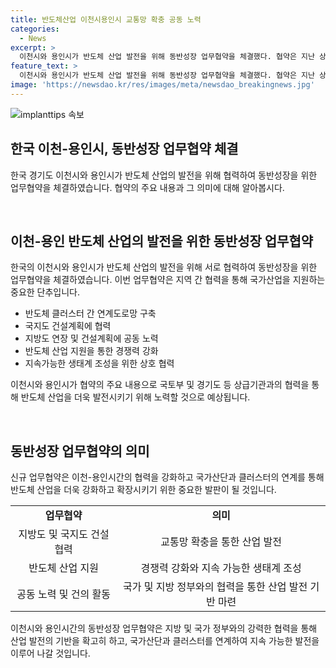 ```yaml
---
title: 반도체산업 이천시용인시 교통망 확충 공동 노력
categories:
  - News
excerpt: >
  이천시와 용인시가 반도체 산업 발전을 위해 동반성장 업무협약을 체결했다. 협약은 지난 상생협력 업무협약에 이어진 것으로, 반도체 클러스터와 주요 시설을 연계하는 등 지방도와 국도 건설에 협력한다. 또한 반도체 소재 기업의 경쟁력과 생태계 조성을 위한 상호 협력도 포함되어 있다. 김경희 이천시장은 교통망 확충이 반도체 물류 이동에 필수적이라며, 도로망 연결을 통해 반도체 메가시티 조성을 더 나아갈 수 있게 됐다고 말했다.
feature_text: >
  이천시와 용인시가 반도체 산업 발전을 위해 동반성장 업무협약을 체결했다. 협약은 지난 상생협력 업무협약에 이어진 것으로, 반도체 클러스터와 주요 시설을 연계하는 등 지방도와 국도 건설에 협력한다. 또한 반도체 소재 기업의 경쟁력과 생태계 조성을 위한 상호 협력도 포함되어 있다. 김경희 이천시장은 교통망 확충이 반도체 물류 이동에 필수적이라며, 도로망 연결을 통해 반도체 메가시티 조성을 더 나아갈 수 있게 됐다고 말했다.
image: 'https://newsdao.kr/res/images/meta/newsdao_breakingnews.jpg'
---
```


<p><img src="https://newsdao.kr/res/images/meta/newsdao_breakingnews.jpg" alt="implanttips 속보" /></p>

<h2 data-ke-size="size26">한국 이천-용인시, 동반성장 업무협약 체결</h2>

<p>한국 경기도 이천시와 용인시가 반도체 산업의 발전을 위해 협력하여 동반성장을 위한 업무협약을 체결하였습니다. 협약의 주요 내용과 그 의미에 대해 알아봅시다.</p>

<p data-ke-size="size16">&#8203;</p>

<h2 data-ke-size="size25">이천-용인 반도체 산업의 발전을 위한 동반성장 업무협약</h2>

<p>한국의 이천시와 용인시가 반도체 산업의 발전을 위해 서로 협력하여 동반성장을 위한 업무협약을 체결하였습니다. 이번 업무협약은 지역 간 협력을 통해 국가산업을 지원하는 중요한 단추입니다.</p>

<ul>
  <li>반도체 클러스터 간 연계도로망 구축</li>
  <li>국지도 건설계획에 협력</li>
  <li>지방도 연장 및 건설계획에 공동 노력</li>
  <li>반도체 산업 지원을 통한 경쟁력 강화</li>
  <li>지속가능한 생태계 조성을 위한 상호 협력</li>
</ul>

<p>이천시와 용인시가 협약의 주요 내용으로 국토부 및 경기도 등 상급기관과의 협력을 통해 반도체 산업을 더욱 발전시키기 위해 노력할 것으로 예상됩니다.</p>

<p data-ke-size="size16">&#8203;</p>

<h2 data-ke-size="size25">동반성장 업무협약의 의미</h2>

<p>신규 업무협약은 이천-용인시간의 협력을 강화하고 국가산단과 클러스터의 연계를 통해 반도체 산업을 더욱 강화하고 확장시키기 위한 중요한 발판이 될 것입니다.</p>

<table>
  <tr>
    <td style="text-align: center; height: 17px;"><b>업무협약</b></td>
    <td style="text-align: center; height: 17px;"><b>의미</b></td>
  </tr>
  <tr>
    <td style="text-align: center; height: 17px;">지방도 및 국지도 건설협력</td>
    <td style="text-align: center; height: 17px;">교통망 확충을 통한 산업 발전</td>
  </tr>
  <tr>
    <td style="text-align: center; height: 17px;">반도체 산업 지원</td>
    <td style="text-align: center; height: 17px;">경쟁력 강화와 지속 가능한 생태계 조성</td>
  </tr>
  <tr>
    <td style="text-align: center; height: 17px;">공동 노력 및 건의 활동</td>
    <td style="text-align: center; height: 17px;">국가 및 지방 정부와의 협력을 통한 산업 발전 기반 마련</td>
  </tr>
</table>

<p>이천시와 용인시간의 동반성장 업무협약은 지방 및 국가 정부와의 강력한 협력을 통해 산업 발전의 기반을 확고히 하고, 국가산단과 클러스터를 연계하여 지속 가능한 발전을 이루어 나갈 것입니다.</p>

